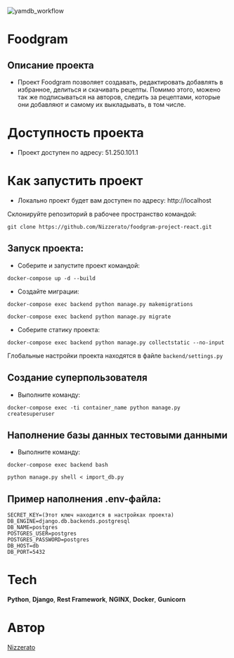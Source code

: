 ![yamdb_workflow](https://github.com/Nizzerato/foodgram-project-react/actions/workflows/main.yml/badge.svg)

# Foodgram

## Описание проекта

- Проект Foodgram позволяет создавать, редактировать добавлять в избранное, делиться и скачивать рецепты. Помимо этого, можено так же подписываться на авторов, следить за рецептами, которые они добавляют и самому их выкладывать, в том числе.

# Доступность проекта

- Проект доступен по адресу: 51.250.101.1

# Как запустить проект

- Локально проект будет вам доступен по адресу: http://localhost

Склонируйте репозиторий в рабочее пространство командой:

```
git clone https://github.com/Nizzerato/foodgram-project-react.git
```

## Запуск проекта:

- Соберите и запустите проект командой:

```
docker-compose up -d --build
```

- Создайте миграции:

```
docker-compose exec backend python manage.py makemigrations
```

```
docker-compose exec backend python manage.py migrate
```

- Соберите статику проекта:

```
docker-compose exec backend python manage.py collectstatic --no-input
```

Глобальные настройки проекта находятся в файле `backend/settings.py`

## Создание суперпользователя

- Выполните команду:

```
docker-compose exec -ti container_name python manage.py createsuperuser
```

## Наполнение базы данных тестовыми данными

- Выполните команду:

```
docker-compose exec backend bash
```
```
python manage.py shell < import_db.py
```

## Пример наполнения .env-файла:

```
SECRET_KEY=(Этот ключ находится в настройках проекта)
DB_ENGINE=django.db.backends.postgresql
DB_NAME=postgres
POSTGRES_USER=postgres
POSTGRES_PASSWORD=postgres
DB_HOST=db
DB_PORT=5432
```

# Tech
**Python**, **Django**, **Rest Framework**, **NGINX**, **Docker**, **Gunicorn**

# Автор
[Nizzerato](https://github.com/Nizzerato)